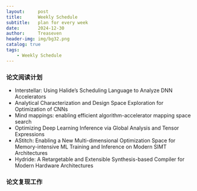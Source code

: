 ```yaml
---
layout:     post
title:      Weekly Schedule
subtitle:   plan for every week
date:       2024-12-30
author:     Treaseven
header-img: img/bg32.png
catalog: true
tags:
    - Weekly Schedule
---
```


### 论文阅读计划
* Interstellar: Using Halide’s Scheduling Language to Analyze DNN Accelerators 
* Analytical Characterization and Design Space Exploration for Optimization of CNNs
* Mind mappings: enabling efficient algorithm-accelerator mapping space search
* Optimizing Deep Learning Inference via Global Analysis and Tensor Expressions
* AStitch: Enabling a New Multi-dimensional Optimization Space for Memory-intensive ML Training and Inference on Modern SIMT Architectures 
* Hydride: A Retargetable and Extensible Synthesis-based Compiler for Modern Hardware Architectures 


### 论文复现工作